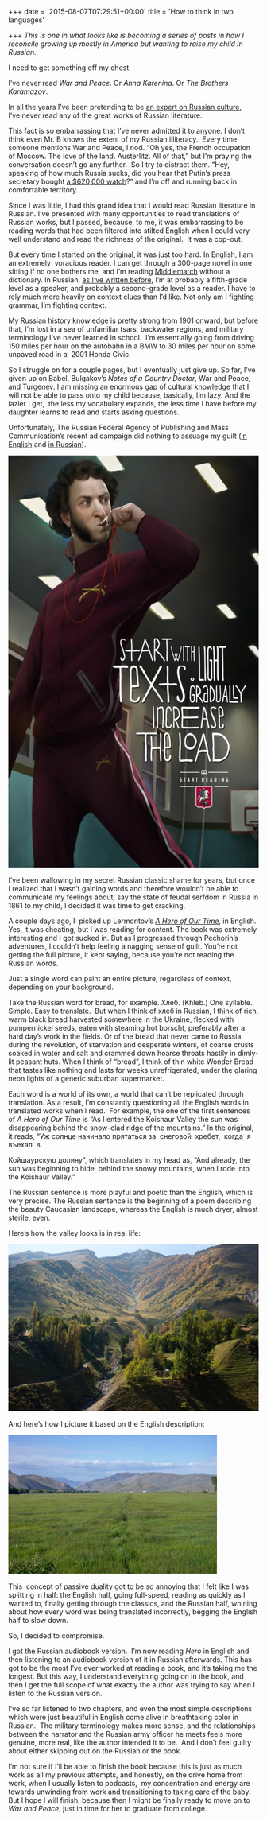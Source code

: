 +++
date = '2015-08-07T07:29:51+00:00'
title = 'How to think in two languages'

+++
_This is one in what looks like is becoming a series of posts in how I reconcile growing up mostly in America but wanting to raise my child in Russian._

I need to get something off my chest.

I&#8217;ve never read _War and Peace_. Or _Anna Karenina_. Or _The Brothers Karamazov_.

In all the years I&#8217;ve been pretending to be <a href="https://vkblog.github.io/2011/04/a-guide-to-questionable-russian-careers-or-seryozha-that-guy-with-the-ambulance/" target="_blank">an expert on Russian culture</a>, I&#8217;ve never read any of the great works of Russian literature.

This fact is so embarrassing that I&#8217;ve never admitted it to anyone. I don&#8217;t think even Mr. B knows the extent of my Russian illiteracy.  Every time someone mentions War and Peace, I nod. &#8220;Oh yes, the French occupation of Moscow. The love of the land. Austerlitz. All of that,&#8221; but I&#8217;m praying the conversation doesn&#8217;t go any further.  So I try to distract them. &#8220;Hey, speaking of how much Russia sucks, did you hear that Putin&#8217;s press secretary bought <a href="http://www.bloombergview.com/articles/2015-08-03/where-did-putin-s-spokesman-get-a-620-000-watch-" target="_blank">a $620,000 watch</a>?&#8221; and I&#8217;m off and running back in comfortable territory.

Since I was little, I had this grand idea that I would read Russian literature in Russian. I&#8217;ve presented with many opportunities to read translations of Russian works, but I passed, because, to me, it was embarrassing to be reading words that had been filtered into stilted English when I could very well understand and read the richness of the original.  It was a cop-out.

But every time I started on the original, it was just too hard. In English, I am an extremely  voracious reader. I can get through a 300-page novel in one sitting if no one bothers me, and I&#8217;m reading <a href="https://en.wikipedia.org/wiki/Middlemarch" target="_blank">Middlemarch</a> without a dictionary. In Russian, <a href="https://vkblog.github.io/2015/05/it-is-hard-to-talk-to-my-baby-in-russian/" target="_blank">as I&#8217;ve written before</a>, I&#8217;m at probably a fifth-grade level as a speaker, and probably a second-grade level as a reader. I have to rely much more heavily on context clues than I&#8217;d like. Not only am I fighting grammar, I&#8217;m fighting context.

My Russian history knowledge is pretty strong from 1901 onward, but before that, I&#8217;m lost in a sea of unfamiliar tsars, backwater regions, and military terminology I&#8217;ve never learned in school.  I&#8217;m essentially going from driving 150 miles per hour on the autobahn in a BMW to 30 miles per hour on some unpaved road in a  2001 Honda Civic.

So I struggle on for a couple pages, but I eventually just give up. So far, I&#8217;ve given up on Babel, Bulgakov&#8217;s _Notes of a Country Doctor_, War and Peace, and Turgenev. I am missing an enormous gap of cultural knowledge that I will not be able to pass onto my child because, basically, I&#8217;m lazy. And the lazier I get,  the less my vocabulary expands, the less time I have before my daughter learns to read and starts asking questions.

Unfortunately, The Russian Federal Agency of Publishing and Mass Communication&#8217;s recent ad campaign did nothing to assuage my guilt (<a href="http://adsoftheworld.com/taxonomy/brand/federal_agency_of_publishing_and_mass_communication" target="_blank">in English</a> and <a href="http://pro-books.ru/news/3/9460" target="_blank">in Russian</a>).

[<img class="aligncenter size-medium wp-image-10055" src="https://raw.githubusercontent.com/vkblog/vkblog.github.io/master/public/img/2015/08/pushkin-eng1-580x829.jpg" alt="pushkin-eng" width="580" height="829" />](https://raw.githubusercontent.com/vkblog/vkblog.github.io/master/public/img/2015/08/pushkin-eng1.jpg)

I&#8217;ve been wallowing in my secret Russian classic shame for years, but once I realized that I wasn&#8217;t gaining words and therefore wouldn&#8217;t be able to communicate my feelings about, say the state of feudal serfdom in Russia in 1861 to my child, I decided it was time to get cracking.

A couple days ago, I  picked up Lermontov&#8217;s _<a href="https://en.wikipedia.org/wiki/A_Hero_of_Our_Time" target="_blank">A Hero of Our Time</a>_, in English. Yes, it was cheating, but I was reading for content. The book was extremely interesting and I got sucked in. But as I progressed through Pechorin&#8217;s adventures, I couldn&#8217;t help feeling a nagging sense of guilt. You&#8217;re not getting the full picture, it kept saying, because you&#8217;re not reading the Russian words.

Just a single word can paint an entire picture, regardless of context, depending on your background.

Take the Russian word for bread, for example. Хлеб. (Khleb.) One syllable. Simple. Easy to translate.  But when I think of хлеб in Russian, I think of rich, warm black bread harvested somewhere in the Ukraine, flecked with pumpernickel seeds, eaten with steaming hot borscht, preferably after a hard day&#8217;s work in the fields. Or of the bread that never came to Russia during the revolution, of starvation and desperate winters, of coarse crusts soaked in water and salt and crammed down hoarse throats hastily in dimly-lit peasant huts. When I think of &#8220;bread&#8221;, I think of thin white Wonder Bread that tastes like nothing and lasts for weeks unrefrigerated, under the glaring neon lights of a generic suburban supermarket.

Each word is a world of its own, a world that can&#8217;t be replicated through translation. As a result, I&#8217;m constantly questioning all the English words in translated works when I read.  For example, the one of the first sentences of _A Hero of Our Time_ is &#8220;As I entered the Koishaur Valley the sun was disappearing behind the snow-clad ridge of the mountains.&#8221; In the original, it reads, &#8220;Уж солнце начинало прятаться за  снеговой  хребет,  когда  я  въехал  в
  
Койшаурскую долину&#8221;, which translates in my head as, &#8220;And already, the sun was beginning to hide  behind the snowy mountains, when I rode into the Koishaur Valley.&#8221;

The Russian sentence is more playful and poetic than the English, which is very precise. The Russian sentence is the beginning of a poem describing the beauty Caucasian landscape, whereas the English is much dryer, almost sterile, even.

Here&#8217;s how the valley looks is in real life:

[<img class="aligncenter  wp-image-10060" src="https://raw.githubusercontent.com/vkblog/vkblog.github.io/master/public/img/2015/08/valley-580x387.jpg" alt="valley" width="504" height="336" />](https://raw.githubusercontent.com/vkblog/vkblog.github.io/master/public/img/2015/08/valley.jpg)

And here&#8217;s how I picture it based on the English description:

[<img class="aligncenter  wp-image-10059" src="https://raw.githubusercontent.com/vkblog/vkblog.github.io/master/public/img/2015/08/2141707-580x385.jpg" alt="2141707" width="420" height="279" />](https://raw.githubusercontent.com/vkblog/vkblog.github.io/master/public/img/2015/08/2141707.jpg)

This  concept of passive duality got to be so annoying that I felt like I was splitting in half: the English half, going full-speed, reading as quickly as I wanted to, finally getting through the classics, and the Russian half, whining about how every word was being translated incorrectly, begging the English half to slow down.

So, I decided to compromise.

I got the Russian audiobook version.  I&#8217;m now reading _Hero_ in English and then listening to an audiobook version of it in Russian afterwards. This has got to be the most I&#8217;ve ever worked at reading a book, and it&#8217;s taking me the longest. But this way, I understand everything going on in the book, and then I get the full scope of what exactly the author was trying to say when I listen to the Russian version.

I&#8217;ve so far listened to two chapters, and even the most simple descriptions which were just beautiful in English come alive in breathtaking color in Russian.  The military terminology makes more sense, and the relationships between the narrator and the Russian army officer he meets feels more genuine, more real, like the author intended it to be.  And I don&#8217;t feel guilty about either skipping out on the Russian or the book.

I&#8217;m not sure if I&#8217;ll be able to finish the book because this is just as much work as all my previous attempts, and honestly, on the drive home from work, when I usually listen to podcasts,  my concentration and energy are towards unwinding from work and transitioning to taking care of the baby. But I hope I will finish, because then I might be finally ready to move on to _War and Peace_, just in time for her to graduate from college.